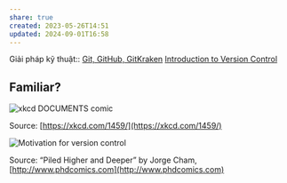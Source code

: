 ```yaml
---
share: true
created: 2023-05-26T14:51
updated: 2024-09-01T16:58
---
```

Giải pháp kỹ thuật:: [Git, GitHub, GitKraken](../../Gi%E1%BA%A3i%20ph%C3%A1p%20k%E1%BB%B9%20thu%E1%BA%ADt/T%E1%BB%95%20ch%E1%BB%A9c,%20s%E1%BA%AFp%20x%E1%BA%BFp%20d%E1%BB%AF%20li%E1%BB%87u/Git/Git,%20GitHub,%20GitKraken.md)
[Introduction to Version Control](https://geo-python-site.readthedocs.io/en/2022.0/lessons/L2/intro-to-GitHub.html)
## Familiar?

![xkcd DOCUMENTS comic](https://imgs.xkcd.com/comics/documents.png)

Source: [https://xkcd.com/1459/](https://xkcd.com/1459/)

![Motivation for version control](https://geo-python-site.readthedocs.io/en/2022.0/_images/version_control_motivation_comics.png)

Source: “Piled Higher and Deeper” by Jorge Cham, [http://www.phdcomics.com](http://www.phdcomics.com) 